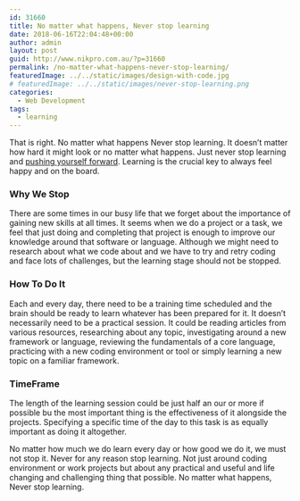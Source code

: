 ```yaml
---
id: 31660
title: No matter what happens, Never stop learning
date: 2018-06-16T22:04:48+00:00
author: admin
layout: post
guid: http://www.nikpro.com.au/?p=31660
permalink: /no-matter-what-happens-never-stop-learning/
featuredImage: ../../static/images/design-with-code.jpg
# featuredImage: ../../static/images/never-stop-learning.png
categories:
  - Web Development
tags:
  - learning
---
```

That is right. No matter what happens Never stop learning. It doesn&#8217;t matter how hard it might look or no matter what happens. Just never stop learning and [pushing yourself forward](http://www.nikpro.com.au/frustration-and-tiredness-is-your-enemy-to-improve-your-skills-and-grow/). Learning is the crucial key to always feel happy and on the board.

### Why We Stop

There are some times in our busy life that we forget about the importance of gaining new skills at all times. It seems when we do a project or a task, we feel that just doing and completing that project is enough to improve our knowledge around that software or language. Although we might need to research about what we code about and we have to try and retry coding and face lots of challenges, but the learning stage should not be stopped.

### How To Do It

Each and every day, there need to be a training time scheduled and the brain should be ready to learn whatever has been prepared for it. It doesn&#8217;t necessarily need to be a practical session. It could be reading articles from various resources, researching about any topic, investigating around a new framework or language, reviewing the fundamentals of a core language, practicing with a new coding environment or tool or simply learning a new topic on a familiar framework.

### TimeFrame

The length of the learning session could be just half an our or more if possible bu the most important thing is the effectiveness of it alongside the projects. Specifying a specific time of the day to this task is as equally important as doing it altogether.

No matter how much we do learn every day or how good we do it, we must not stop it. Never for any reason stop learning. Not just around coding environment or work projects but about any practical and useful and life changing and challenging thing that possible. No matter what happens, Never stop learning.

&nbsp;